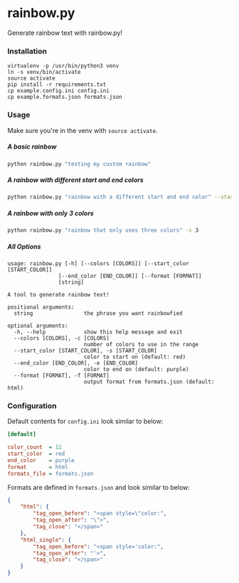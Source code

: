 # rainbow.py

Generate rainbow text with rainbow.py!

### Installation

```
virtualenv -p /usr/bin/python3 venv
ln -s venv/bin/activate
source activate
pip install -r requirements.txt
cp example.config.ini config.ini
cp example.formats.json formats.json
```

### Usage

Make sure you're in the venv with `source activate`.

##### A basic rainbow

```sh
python rainbow.py "testing my custom rainbow"
```

##### A rainbow with different start and end colors

```sh
python rainbow.py "rainbow with a different start and end color" --start_color pink --end_color green
```

##### A rainbow with only 3 colors

```sh
python rainbow.py "rainbow that only uses three colors" -c 3
```

##### All Options

```
usage: rainbow.py [-h] [--colors [COLORS]] [--start_color [START_COLOR]]
                [--end_color [END_COLOR]] [--format [FORMAT]]
                [string]

A tool to generate rainbow text!

positional arguments:
  string                the phrase you want rainbowfied

optional arguments:
  -h, --help            show this help message and exit
  --colors [COLORS], -c [COLORS]
                        number of colors to use in the range
  --start_color [START_COLOR], -s [START_COLOR]
                        color to start on (default: red)
  --end_color [END_COLOR], -e [END_COLOR]
                        color to end on (default: purple)
  --format [FORMAT], -f [FORMAT]
                        output format from formats.json (default: html)
```

### Configuration

Default contents for `config.ini` look similar to below:

```ini
[default]

color_count  = 12
start_color  = red
end_color    = purple
format       = html
formats_file = formats.json
```

Formats are defined in `formats.json` and look similar to below:

```json
{
    "html": {
        "tag_open_before": "<span style=\"color:",
        "tag_open_after": "\">",
        "tag_close": "</span>"
    },
    "html_single": {
        "tag_open_before": "<span style='color:",
        "tag_open_after": "'>",
        "tag_close": "</span>"
    }
}
```
